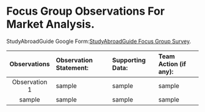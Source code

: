 #  Focus Group Observations For Market Analysis.

  StudyAbroadGuide Google Form:[StudyAbroadGuide Focus Group Survey](https://docs.google.com/forms/d/e/1FAIpQLScj9X045MlKwS6MV4iqcJmKFbzhplZORxbv02UyInDYFxdFLg/viewform?usp=sf_link).



| Observations | Observation Statement: |Supporting Data: | Team Action (if any): |
| :---:        |  :---           | :---          | :---        |
|Observation 1  |sample                             | sample                       | sample    |
| sample        | sample                            | sample                       | sample    |
